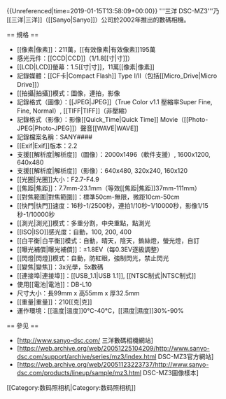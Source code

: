 {{Unreferenced|time=2019-01-15T13:58:09+00:00}}
'''三洋 DSC-MZ3'''乃[[三洋|三洋]]（[[Sanyo|Sanyo]]）公司於2002年推出的數碼相機。

== 規格 ==
* [[像素|像素]]：211萬，[[有效像素|有效像素]]195萬
* 感光元件：[[CCD|CCD]]（1/1.8[[寸|寸]]）
* [[LCD|LCD]]螢幕：1.5[[寸|寸]]，11萬[[像素|像素]]
* 記錄媒體：[[CF卡|Compact Flash]] Type I/II（包括[[Micro_Drive|Micro Drive]]）
* [[拍攝|拍攝]]模式：圖像，連拍，影像
* 記錄格式（圖像）：[[JPEG|JPEG]]（True Color v1.1 壓縮率Super Fine, Fine, Normal）, [[TIFF|TIFF]]（非壓縮）
* 記錄格式（影像）：影像[[Quick_Time|Quick Time]] Movie（[[Photo-JPEG|Photo-JPEG]]）聲音[[WAVE|WAVE]]
* 記錄檔案名稱：SANY####
* [[Exif|Exif]]版本：2.2
* 支援[[解析度|解析度]]（圖像）：2000x1496（軟件支援）, 1600x1200, 640x480
* 支援[[解析度|解析度]]（影像）：640x480, 320x240, 160x120
* [[光圈|光圈]]大小：F2.7-F4.9
* [[焦距|焦距]]：7.7mm-23.1mm（等效[[焦距|焦距]]37mm-111mm）
* [[對焦範圍|對焦範圍]]：標準50cm-無限，微距10cm-50cm
* [[快門|快門]]速度：16秒-1/2500秒，連拍1/10秒-1/10000秒，影像1/15秒-1/10000秒
* [[測光|測光]]模式：多重分割，中央重點，點測光
* [[ISO|ISO]]感光度：自動，100, 200, 400
* [[白平衡|白平衡]]模式：自動，晴天，陰天，鎢絲燈，螢光燈，自訂
* [[曝光補償|曝光補償]]：±1.8EV（每0.3EV逐級調整）
* [[閃燈|閃燈]]模式：自動，防紅眼，強制閃光，禁止閃光
* [[變焦|變焦]]：3x光學，5x數碼
* [[連接埠|連接埠]]：[[USB_1.1|USB 1.1]], [[NTSC制式|NTSC制式]]
* 使用[[電池|電池]]：DB-L10
* 尺寸大小：長99mm x 高55mm x 厚32.5mm
* [[重量|重量]]：210[[克|克]]
* 運作環境：[[溫度|溫度]]0℃-40℃，[[濕度|濕度]]30%-90%

== 參见 ==
* [http://www.sanyo-dsc.com/ 三洋數碼相機網站]
* [https://web.archive.org/web/20051225104209/http://www.sanyo-dsc.com/support/archive/series/mz3/index.html DSC-MZ3官方網站]
* [https://web.archive.org/web/20051123223737/http://www.sanyo-dsc.com/products/lineup/sample/mz3.html DSC-MZ3圖像樣本]

[[Category:数码照相机|Category:数码照相机]]